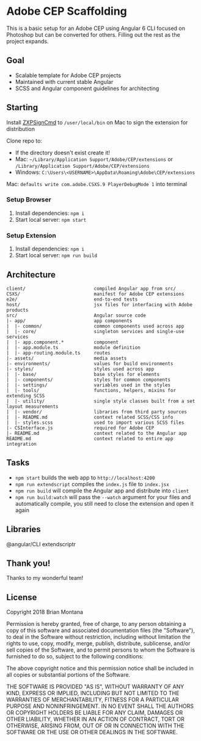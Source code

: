 # Adobe CEP Scaffolding

This is a basic setup for an Adobe CEP using Angular 6 CLI focused on Photoshop but can be converted for others. Filling out the rest as the project expands.

## Goal

* Scalable template for Adobe CEP projects
* Maintained with current stable Angular
* SCSS and Angular component guidelines for architecting

## Starting

Install [ZXPSignCmd](https://github.com/Adobe-CEP/CEP-Resources/blob/master/ZXPSignCMD/4.0.7/osx10/ZXPSignCmd.dmg) to `/user/local/bin` on Mac to sign the extension for distribution

Clone repo to:

* If the directory doesn't exist create it!
* Mac: `~/Library/Application Support/Adobe/CEP/extensions` or `/Library/Application Support/Adobe/CEP/extensions`
* Windows: `C:\Users\<USERNAME>\AppData\Roaming\Adobe\CEP/extensions`

Mac: `defaults write com.adobe.CSXS.9 PlayerDebugMode 1` into terminal

### Setup Browser
1. Install dependencies: `npm i`
2. Start local server: `npm start`

### Setup Extension
1. Install dependencies: `npm i`
2. Start local server: `npm run build`

## Architecture
```
client/                         compiled Angular app from src/
CSXS/                           manifest for Adobe CEP extensions
e2e/                            end-to-end tests
host/                           jsx files for interfacing with Adobe products
src/                            Angular source code
|- app/                         app components
|  |- common/                   common components used across app
|  |- core/                     singleton services and single-use services
|  |- app.component.*           component
|  |- app.module.ts             module definition
|  |- app-routing.module.ts     routes
|- assets/                      media assets
|- environments/                values for build environments
|- styles/                      styles used across app
|  |- base/                     base styles for elements
|  |- components/               styles for common components
|  |- settings/                 variables used in the styles
|  |- tools/                    functions, helpers, mixins for extending SCSS
|  |- utility/                  single style classes built from a set layout measurements
|  |- vendor/                   libraries from third party sources
|  |- README.md                 context related SCSS/CSS info
|  |- styles.scss               used to import various SCSS files
|- CSInterface.js               required for Adobe CEP
|- README.md                    context related to the Angular app
README.md                       context related to entire app integration
```

## Tasks
* `npm start` builds the web app to `http://localhost:4200`
* `npm run extendscript` compiles the `index.js` file to `index.jsx`
* `npm run build` will compile the Angular app and distribute into `client`
* `npm run build:watch` will pass the `--watch` argument for your files and automatically compile, you still need to close the extension and open it again

## Libraries
@angular/CLI
extendscriptr

## Thank you!
Thanks to my wonderful team!

## License
Copyright 2018 Brian Montana

Permission is hereby granted, free of charge, to any person obtaining a copy of this software and associated documentation files (the "Software"), to deal in the Software without restriction, including without limitation the rights to use, copy, modify, merge, publish, distribute, sublicense, and/or sell copies of the Software, and to permit persons to whom the Software is furnished to do so, subject to the following conditions:

The above copyright notice and this permission notice shall be included in all copies or substantial portions of the Software.

THE SOFTWARE IS PROVIDED "AS IS", WITHOUT WARRANTY OF ANY KIND, EXPRESS OR IMPLIED, INCLUDING BUT NOT LIMITED TO THE WARRANTIES OF MERCHANTABILITY, FITNESS FOR A PARTICULAR PURPOSE AND NONINFRINGEMENT. IN NO EVENT SHALL THE AUTHORS OR COPYRIGHT HOLDERS BE LIABLE FOR ANY CLAIM, DAMAGES OR OTHER LIABILITY, WHETHER IN AN ACTION OF CONTRACT, TORT OR OTHERWISE, ARISING FROM, OUT OF OR IN CONNECTION WITH THE SOFTWARE OR THE USE OR OTHER DEALINGS IN THE SOFTWARE.
